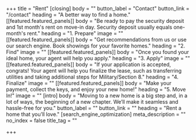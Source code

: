 +++
title = "Rent"
[closing]
body = ""
button_label = "Contact"
button_link = "/contact"
heading = "A better way to find a home."
[[featured.featured_panels]]
body = "Be ready to pay the security deposit and 1st month's rent on move-in day. Security deposit usually equals one-month's rent."
heading = "1. Prepare"
image = ""
[[featured.featured_panels]]
body = "Get recommendations from us or use our search engine. Book showings for your favorite homes."
heading = "2. Find"
image = ""
[[featured.featured_panels]]
body = "Once you found your ideal home, your agent will help you apply."
heading = "3. Apply"
image = ""
[[featured.featured_panels]]
body = "If your application is accepted, congrats! Your agent will help you finalize the lease, such as transferring utilities and taking additional steps for Military/Section 8."
heading = "4. Finalize"
image = ""
[[featured.featured_panels]]
body = "Make your payment, collect the keys, and enjoy your new home!"
heading = "5. Move In!"
image = ""
[intro]
body = "Moving to a new home is a big step and, in a lot of ways, the beginning of a new chapter. We’ll make it seamless and hassle-free for you."
button_label = ""
button_link = ""
heading = "Rent a home that you’ll love."
[search_engine_optimization]
meta_description = ""
no_index = false
title_tag = ""

+++
